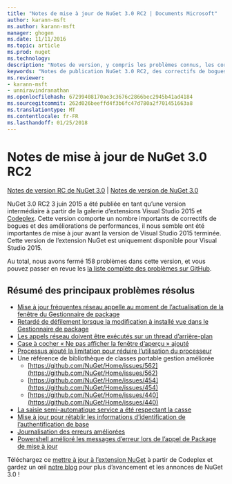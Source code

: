```yaml
---
title: "Notes de mise à jour de NuGet 3.0 RC2 | Documents Microsoft"
author: karann-msft
ms.author: karann-msft
manager: ghogen
ms.date: 11/11/2016
ms.topic: article
ms.prod: nuget
ms.technology: 
description: "Notes de version, y compris les problèmes connus, les correctifs de bogues, les fonctionnalités ajoutées et DCR de NuGet 3.0 RC2."
keywords: "Notes de publication NuGet 3.0 RC2, des correctifs de bogues, problèmes connus, ajouté des fonctionnalités, DCR"
ms.reviewer:
- karann-msft
- unniravindranathan
ms.openlocfilehash: 67299408170ae3c3676c2866bec2945b41ad4184
ms.sourcegitcommit: 262d026beeffd4f3b6fc47d780a2f701451663a8
ms.translationtype: MT
ms.contentlocale: fr-FR
ms.lasthandoff: 01/25/2018
---
```

# <a name="nuget-30-rc2-release-notes"></a>Notes de mise à jour de NuGet 3.0 RC2

[Notes de version RC de NuGet 3.0](../release-notes/nuget-3.0-RC.md) | [Notes de version de NuGet 3.0](../release-notes/nuget-3.0.0.md)

NuGet 3.0 RC2 3 juin 2015 a été publiée en tant qu’une version intermédiaire à partir de la galerie d’extensions Visual Studio 2015 et [Codeplex](https://nuget.codeplex.com/releases/view/615507). Cette version comporte un nombre importants de correctifs de bogues et des améliorations de performances, il nous semble ont été importantes de mise à jour avant la version de Visual Studio 2015 terminée. Cette version de l’extension NuGet est uniquement disponible pour Visual Studio 2015.

Au total, nous avons fermé 158 problèmes dans cette version, et vous pouvez passer en revue les [la liste complète des problèmes sur GitHub](https://github.com/NuGet/Home/issues?utf8=%E2%9C%93&q=is%3Aclosed+milestone%3A3.0.0-RTM+sort%3Aupdated-asc+updated%3A%3C%3D2015-06-01).

## <a name="summary-of-top-issues-resolved"></a>Résumé des principaux problèmes résolus

* [Mise à jour fréquentes réseau appelle au moment de l’actualisation de la fenêtre du Gestionnaire de package](https://github.com/NuGet/Home/issues/515)
* [Retardé de défilement lorsque la modification à installé vue dans le Gestionnaire de package](https://github.com/NuGet/Home/issues/519)
* [Les appels réseau doivent être exécutés sur un thread d’arrière-plan](https://github.com/NuGet/Home/issues/516)
* [Case à cocher « Ne pas afficher la fenêtre d’aperçu » ajouté](https://github.com/NuGet/Home/issues/566)
* [Processus ajouté la limitation pour réduire l’utilisation du processeur](https://github.com/NuGet/Home/issues/356)
* Une référence de bibliothèque de classes portable gestion améliorée
    * [https://github.com/NuGet/Home/issues/562](https://github.com/NuGet/Home/issues/562)
    * [https://github.com/NuGet/Home/issues/454](https://github.com/NuGet/Home/issues/454)
    * [https://github.com/NuGet/Home/issues/440](https://github.com/NuGet/Home/issues/440)
* [La saisie semi-automatique service a été respectant la casse](https://github.com/NuGet/Home/issues/198)
* [Mise à jour pour rétablir les informations d’identification de l’authentification de base](https://github.com/NuGet/Home/issues/456)
* [Journalisation des erreurs améliorées](https://github.com/NuGet/Home/issues/407)
* [Powershell amélioré les messages d’erreur lors de l’appel de Package de mise à jour](https://github.com/NuGet/Home/issues/5)

Téléchargez ce [mettre à jour à l’extension NuGet](https://nuget.codeplex.com/releases/view/615507) à partir de Codeplex et gardez un œil [notre blog](http://blog.nuget.org) pour plus d’avancement et les annonces de NuGet 3.0 !